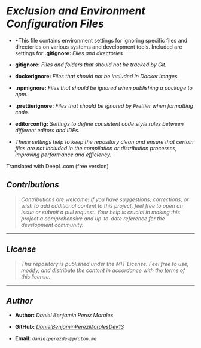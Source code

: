 <!-- Author: Daniel Benjamin Perez Morales -->
<!-- GitHub: https://github.com/DanielBenjaminPerezMoralesDev13 -->
<!-- Gitlab: https://gitlab.com/DanielBenjaminPerezMoralesDev13 -->
<!-- Email: danielperezdev@proton.me -->

# ***Exclusion and Environment Configuration Files***

- *This file contains environment settings for ignoring specific files and directories on various systems and development tools. Included are settings for:**.gitignore:** *Files and directories*

- **gitignore:** *Files and folders that should not be tracked by Git.*
- **dockerignore:** *Files that should not be included in Docker images.*
- **.npmignore:** *Files that should be ignored when publishing a package to npm.*
- **.prettierignore:** *Files that should be ignored by Prettier when formatting code.*
- **editorconfig:** *Settings to define consistent code style rules between different editors and IDEs.*

- *These settings help to keep the repository clean and ensure that certain files are not included in the compilation or distribution processes, improving performance and efficiency.*

Translated with DeepL.com (free version)

## ***Contributions***

> *Contributions are welcome! If you have suggestions, corrections, or wish to add additional content to this project, feel free to open an issue or submit a pull request. Your help is crucial in making this project a comprehensive and up-to-date reference for the development community.*

---

## ***License***

> *This repository is published under the MIT License. Feel free to use, modify, and distribute the content in accordance with the terms of this license.*

---

## ***Author***

- **Author:** *Daniel Benjamin Perez Morales*

- **GitHub:** *[DanielBenjaminPerezMoralesDev13](https://github.com/DanielBenjaminPerezMoralesDev13 "https://github.com/DanielBenjaminPerezMoralesDev13")*

- **Email:** *`danielperezdev@proton.me`*
